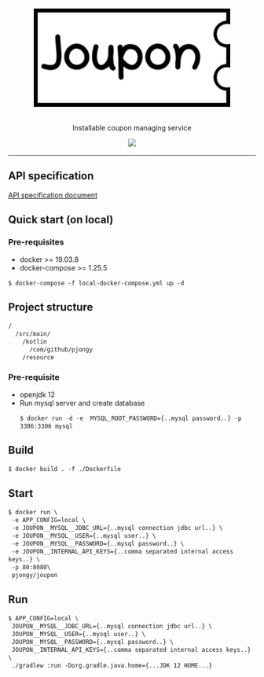 <div align="center">
  <br/>
  <img src="./docs/images/joupon-logo.png" width="400"/>
  <br/>
  <br/>
  <p>
    Installable coupon managing service
  </p>
  <p>
    <a href="https://github.com/pjongy/joupon/blob/master/LICENSE">
      <img src="https://img.shields.io/badge/license-MIT-blue.svg"/>
    </a>
  </p>
</div>

---

## API specification
[API specification document](docs/API.README.md)


## Quick start (on local)

### Pre-requisites
- docker >= 19.03.8
- docker-compose >= 1.25.5

```
$ docker-compose -f local-docker-compose.yml up -d
```

## Project structure
```
/
  /src/main/
    /kotlin
      /com/github/pjongy
    /resource
```

### Pre-requisite
- openjdk 12
- Run mysql server and create database
    ```
    $ docker run -d -e  MYSQL_ROOT_PASSWORD={..mysql password..} -p 3306:3306 mysql
    ```

## Build
```
$ docker build . -f ./Dockerfile
```

## Start
```
$ docker run \
 -e APP_CONFIG=local \
 -e JOUPON__MYSQL__JDBC_URL={..mysql connection jdbc url..} \
 -e JOUPON__MYSQL__USER={..mysql user..} \
 -e JOUPON__MYSQL__PASSWORD={..mysql password..} \
 -e JOUPON__INTERNAL_API_KEYS={..comma separated internal access keys..} \
 -p 80:8080\
 pjongy/joupon
```

## Run
```
$ APP_CONFIG=local \
 JOUPON__MYSQL__JDBC_URL={..mysql connection jdbc url..} \
 JOUPON__MYSQL__USER={..mysql user..} \
 JOUPON__MYSQL__PASSWORD={..mysql password..} \
 JOUPON__INTERNAL_API_KEYS={..comma separated internal access keys..} \
 ./gradlew :run -Dorg.gradle.java.home={...JDK 12 HOME...}
```
